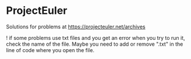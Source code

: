 # ProjectEuler
Solutions for problems at https://projecteuler.net/archives

! if some problems use txt files and you get an error when you try to run it, check the name of the file. 
Maybe you need to add or remove ".txt" in the line of code where you open the file. 
